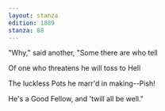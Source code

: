 ```yaml
---
layout: stanza
edition: 1889
stanza: 88
---
```


"Why," said another, "Some there are who tell

Of one who threatens he will toss to Hell

The luckless Pots he marr'd in making--Pish!

He's a Good Fellow, and 'twill all be well."